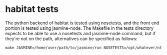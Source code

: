 # habitat tests

The python backend of habitat is tested using nosetests, and the front end
portion is tested using jasmine-node. The Makefile in the tests directory
expects to be able to use a nosetests and jasmine-node command, but if
they're not on the path, alternatives can be specified as follows:

    make JASMINE=/home/user/path/to/jasmine/run NOSETESTS=/opt/whatever/nt
